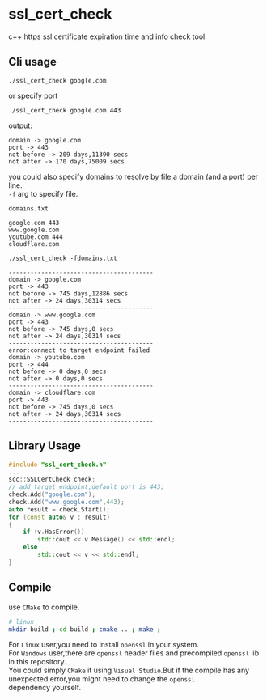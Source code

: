 # ssl_cert_check
c++ https ssl certificate expiration time and info check tool.

## Cli usage
```
./ssl_cert_check google.com
```
or specify port
```
./ssl_cert_check google.com 443
```

output:
```
domain -> google.com
port -> 443
not before -> 209 days,11390 secs
not after -> 170 days,75009 secs
```

you could also specify domains to resolve by file,a domain (and a port) per line.  
`-f` arg to specify file.

```domains.txt```
```
google.com 443
www.google.com
youtube.com 444
cloudflare.com
```
```
./ssl_cert_check -fdomains.txt
```
```
----------------------------------------
domain -> google.com
port -> 443
not before -> 745 days,12886 secs
not after -> 24 days,30314 secs
----------------------------------------
domain -> www.google.com
port -> 443
not before -> 745 days,0 secs
not after -> 24 days,30314 secs
----------------------------------------
error:connect to target endpoint failed
domain -> youtube.com
port -> 444
not before -> 0 days,0 secs
not after -> 0 days,0 secs
----------------------------------------
domain -> cloudflare.com
port -> 443
not before -> 745 days,0 secs
not after -> 24 days,30314 secs
----------------------------------------
```

## Library Usage
```c++
#include "ssl_cert_check.h"
...
scc::SSLCertCheck check;
// add target endpoint,default port is 443;
check.Add("google.com");
check.Add("www.google.com",443);
auto result = check.Start();
for (const auto& v : result)
{
    if (v.HasError())
        std::cout << v.Message() << std::endl;
    else
        std::cout << v << std::endl;
}
```

## Compile

use `CMake` to compile.

```bash
# linux
mkdir build ; cd build ; cmake .. ; make ;
```

For `Linux` user,you need to install `openssl` in your system.  
For `Windows` user,there are `openssl` header files and precompiled `openssl` lib in this repository.  
You could simply `CMake` it using `Visual Studio`.But if the compile has any unexpected error,you might need to change the `openssl`  
dependency yourself.  
